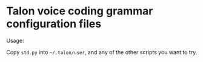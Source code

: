 # Talon voice coding grammar configuration files

Usage:

Copy `std.py` into `~/.talon/user`, and any of the other scripts you want to try.
